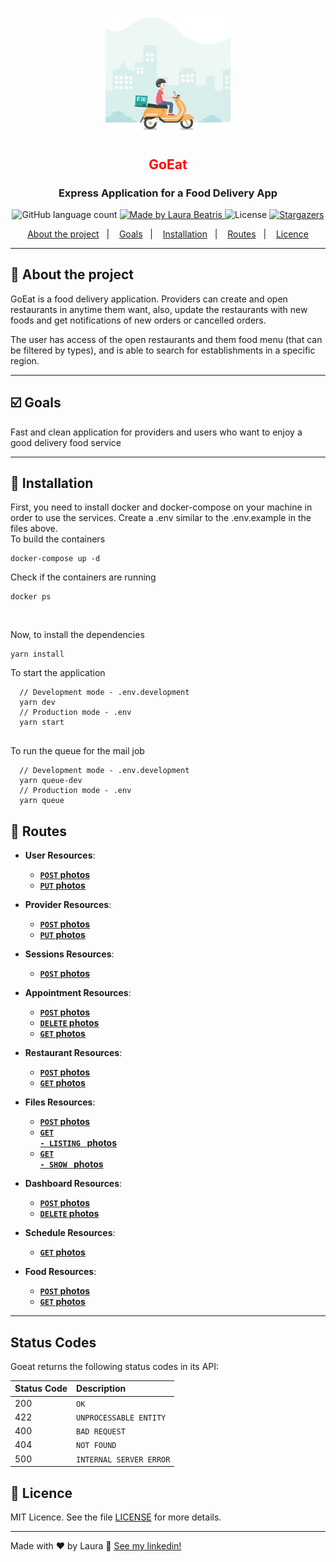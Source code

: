 <h1 align="center">
  <img alt="GoEat" title="GoEat" src=".github/delivery-icon.gif" width="200px" />
</h1>

<h2 style="color:red" align="center"> GoEat </h3>
<h3 align="center">
  Express Application for a Food Delivery App 
</h3>

<p align="center">
  <img alt="GitHub language count" src="https://img.shields.io/github/languages/count/LauraBeatris/goeat-api?color=yellow">

  <a href="https://www.linkedin.com/in/laurabeatris/">
    <img alt="Made by Laura Beatris" src="https://img.shields.io/badge/made%20by-laura%20beatris-yellow">
  </a>

  <img alt="License" src="https://img.shields.io/badge/licence-MIT-yellow">

  <a href="https://github.com/LauraBeatris/goeat-api/stargazers">
    <img alt="Stargazers" src="https://img.shields.io/github/stars/LauraBeatris/goeat-api?style=social">
  </a>
</p>

<p align="center">
  <a href="#rocket-about-the-project">About the project</a>&nbsp;&nbsp;&nbsp;|&nbsp;&nbsp;&nbsp;
  <a href="#ballot_box_with_check-goals">Goals</a>&nbsp;&nbsp;&nbsp;|&nbsp;&nbsp;&nbsp;
  <a href="#checkered_flag-installation">Installation</a>&nbsp;&nbsp;&nbsp;|&nbsp;&nbsp;&nbsp;
  <a href="#incoming_envelope-routes">Routes</a>&nbsp;&nbsp;&nbsp;|&nbsp;&nbsp;&nbsp;
  <a href="#memo-licence">Licence</a>
</p>

<hr>

## :rocket: About the project
GoEat is a food delivery application. Providers can create and open restaurants in anytime them want, also, update the restaurants with new foods and get notifications of new orders or cancelled orders. 

The user has access of the open restaurants and them food menu (that can be filtered by types), and is able to search for establishments in a specific region. 

<hr>

## :ballot_box_with_check: Goals
Fast and clean application for providers and users who want to enjoy a good delivery food service

<hr>

## :checkered_flag: Installation 
First, you need to install docker and docker-compose on your machine in order to use the services. Create a .env similar
to the .env.example in the files above. 
<br>
To build the containers 

```
docker-compose up -d
```

Check if the containers are running

```
docker ps
```

<br>

Now, to install the dependencies

```
yarn install
```

To start the application 
```
  // Development mode - .env.development
  yarn dev 
  // Production mode - .env
  yarn start
  
```
To run the queue for the mail job
```
  // Development mode - .env.development
  yarn queue-dev
  // Production mode - .env
  yarn queue
```

## :incoming_envelope: Routes
- **User Resources**:
  - **[<code>POST</code> photos](https://github.com/LauraBeatris/goeat-api/blob/master/.github/routes-documentation/users/user-post.md)**
  - **[<code>PUT</code> photos](https://github.com/LauraBeatris/goeat-api/blob/master/.github/routes-documentation/users/user-put.md)**
  
- **Provider Resources**:
  - **[<code>POST</code> photos](https://github.com/LauraBeatris/goeat-api/blob/master/.github/routes-documentation/providers/provider-post.md)**
  - **[<code>PUT</code> photos](https://github.com/LauraBeatris/goeat-api/blob/master/.github/routes-documentation/providers/provider-put.md)**
  
- **Sessions Resources**:
  - **[<code>POST</code> photos](https://github.com/LauraBeatris/goeat-api/blob/master/.github/routes-documentation/sessions/session-post.md)**

- **Appointment Resources**:
  - **[<code>POST</code> photos](https://github.com/LauraBeatris/goeat-api/blob/master/.github/routes-documentation/appointments/appointment-post.md)**
  - **[<code>DELETE</code> photos](https://github.com/LauraBeatris/goeat-api/blob/master/.github/routes-documentation/appointments/appointment-delete.md)**
  - **[<code>GET</code> photos](https://github.com/LauraBeatris/goeat-api/blob/master/.github/routes-documentation/appointments/appointment-get.md)**
    
- **Restaurant Resources**:
  - **[<code>POST</code> photos](https://github.com/LauraBeatris/goeat-api/blob/master/.github/routes-documentation/restaurants/restaurant-create.md)**
   - **[<code>GET</code> photos](https://github.com/LauraBeatris/goeat-api/blob/master/.github/routes-documentation/restaurants/restaurant-get.md)**
   
- **Files Resources**:
  - **[<code>POST</code> photos](https://github.com/LauraBeatris/goeat-api/blob/master/.github/routes-documentation/files/files-post.md)**
   - **[<code>GET - LISTING </code> photos](https://github.com/LauraBeatris/goeat-api/blob/master/.github/routes-documentation/files/files-get.md)**
   - **[<code>GET - SHOW </code> photos](https://github.com/LauraBeatris/goeat-api/blob/master/.github/routes-documentation/files/files-show.md)**

- **Dashboard Resources**:
  - **[<code>POST</code> photos](https://github.com/LauraBeatris/goeat-api/blob/master/.github/routes-documentation/dashboard/dashboard-post.md)**
  - **[<code>DELETE</code> photos](https://github.com/LauraBeatris/goeat-api/blob/master/.github/routes-documentation/dashboard/dashboard-delete.md)**

- **Schedule Resources**:
  - **[<code>GET</code> photos](https://github.com/LauraBeatris/goeat-api/blob/master/.github/routes-documentation/schedule/schedule-get.md)**

- **Food Resources**:
   - **[<code>POST</code> photos](https://github.com/LauraBeatris/goeat-api/blob/master/.github/routes-documentation/foods/foods-create.md)**
   - **[<code>GET</code> photos](https://github.com/LauraBeatris/goeat-api/blob/master/.github/routes-documentation/foods/foods-get.md)**
<hr>

## Status Codes

Goeat returns the following status codes in its API:

| Status Code | Description |
| :--- | :--- |
| 200 | `OK` |
| 422 | `UNPROCESSABLE ENTITY` |
| 400 | `BAD REQUEST` |
| 404 | `NOT FOUND` |
| 500 | `INTERNAL SERVER ERROR` |

## :memo: Licence

MIT Licence. See the file [LICENSE](LICENSE.md) for more details.

---

Made with ♥ by Laura :wave: [See my linkedin!](https://www.linkedin.com/in/laurabeatris/)
